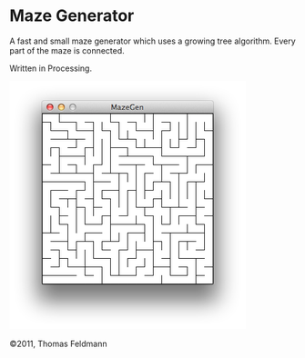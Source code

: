 # Maze Generator

A fast and small maze generator which uses a growing tree algorithm. Every part of the maze is connected.

Written in Processing.

![Screenshot](Screenshot.png)

©2011, Thomas Feldmann
